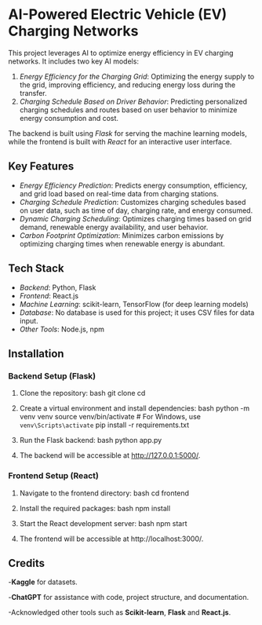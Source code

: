 # AI-Powered Electric Vehicle (EV) Charging Networks

This project leverages AI to optimize energy efficiency in EV charging networks. It includes two key AI models:

1. *Energy Efficiency for the Charging Grid*: Optimizing the energy supply to the grid, improving efficiency, and reducing energy loss during the transfer.
2. *Charging Schedule Based on Driver Behavior*: Predicting personalized charging schedules and routes based on user behavior to minimize energy consumption and cost.

The backend is built using *Flask* for serving the machine learning models, while the frontend is built with *React* for an interactive user interface.


## Key Features

- *Energy Efficiency Prediction*: Predicts energy consumption, efficiency, and grid load based on real-time data from charging stations.
- *Charging Schedule Prediction*: Customizes charging schedules based on user data, such as time of day, charging rate, and energy consumed.
- *Dynamic Charging Scheduling*: Optimizes charging times based on grid demand, renewable energy availability, and user behavior.
- *Carbon Footprint Optimization*: Minimizes carbon emissions by optimizing charging times when renewable energy is abundant.

## Tech Stack

- *Backend*: Python, Flask
- *Frontend*: React.js
- *Machine Learning*: scikit-learn, TensorFlow (for deep learning models)
- *Database*: No database is used for this project; it uses CSV files for data input.
- *Other Tools*: Node.js, npm
## Installation

### Backend Setup (Flask)

1. Clone the repository:
    bash
    git clone <repository-url>
    cd <repository-folder>
    

2. Create a virtual environment and install dependencies:
    bash
    python -m venv venv
    source venv/bin/activate  # For Windows, use `venv\Scripts\activate`
    pip install -r requirements.txt
    

3. Run the Flask backend:
    bash
    python app.py
    

4. The backend will be accessible at http://127.0.0.1:5000/.
### Frontend Setup (React)

1. Navigate to the frontend directory:
    bash
    cd frontend
    

2. Install the required packages:
    bash
    npm install
    

3. Start the React development server:
    bash
    npm start
    

4. The frontend will be accessible at http://localhost:3000/.

## Credits
-**Kaggle** for datasets.

-**ChatGPT** for assistance with code, project structure, and documentation.

-Acknowledged other tools such as **Scikit-learn**, **Flask** and **React.js**.





